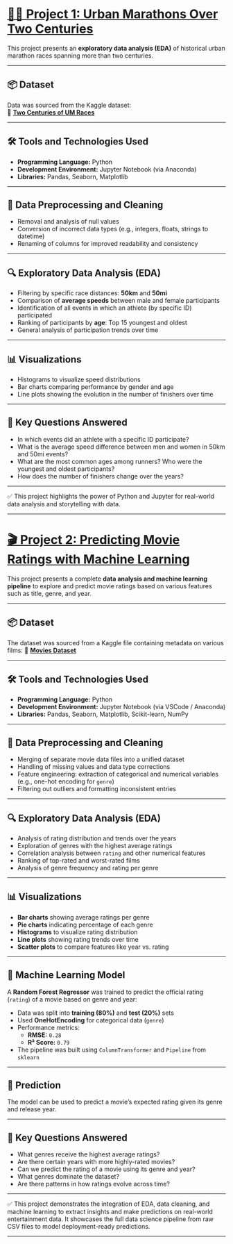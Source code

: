# [🏃‍♂️ Project 1: Urban Marathons Over Two Centuries](https://github.com/GonzaloFlores1306/gonzalo-s_portfolio/blob/main/Projects/UM-Over-Two-Centuries/Project01_AnalizingTwoCenturiesUM.ipynb)

This project presents an **exploratory data analysis (EDA)** of historical urban marathon races spanning more than two centuries.

---

## 📦 Dataset
Data was sourced from the Kaggle dataset:  
🔗 [**Two Centuries of UM Races**](https://www.kaggle.com/datasets/fatihyavuzz/two-centuries-of-um-races)

---

## 🛠️ Tools and Technologies Used
- **Programming Language:** Python  
- **Development Environment:** Jupyter Notebook (via Anaconda)  
- **Libraries:** Pandas, Seaborn, Matplotlib  

---

## 🧹 Data Preprocessing and Cleaning
- Removal and analysis of null values  
- Conversion of incorrect data types (e.g., integers, floats, strings to datetime)  
- Renaming of columns for improved readability and consistency  

---

## 🔍 Exploratory Data Analysis (EDA)
- Filtering by specific race distances: **50km** and **50mi**  
- Comparison of **average speeds** between male and female participants  
- Identification of all events in which an athlete (by specific ID) participated  
- Ranking of participants by **age**: Top 15 youngest and oldest  
- General analysis of participation trends over time  

---

## 📊 Visualizations
- Histograms to visualize speed distributions  
- Bar charts comparing performance by gender and age  
- Line plots showing the evolution in the number of finishers over time  

---

## 🧠 Key Questions Answered
- In which events did an athlete with a specific ID participate?  
- What is the average speed difference between men and women in 50km and 50mi events?  
- What are the most common ages among runners? Who were the youngest and oldest participants?  
- How does the number of finishers change over the years?  

---

✅ This project highlights the power of Python and Jupyter for real-world data analysis and storytelling with data.

---

# [🎬 Project 2: Predicting Movie Ratings with Machine Learning](https://github.com/GonzaloFlores1306/gonzalo-s_portfolio/blob/main/Projects/Movie%20Ratings/Movie_Review_Analysis.ipynb)

This project presents a complete **data analysis and machine learning pipeline** to explore and predict movie ratings based on various features such as title, genre, and year.

---

## 📦 Dataset
The dataset was sourced from a Kaggle file containing metadata on various films:
🔗 [**Movies Dataset**](https://www.kaggle.com/datasets/shivvm/popular-movies-imdb-reviews-dataset/code)

---

## 🛠️ Tools and Technologies Used
- **Programming Language:** Python  
- **Development Environment:** Jupyter Notebook (via VSCode / Anaconda)  
- **Libraries:** Pandas, Seaborn, Matplotlib, Scikit-learn, NumPy  

---

## 🧹 Data Preprocessing and Cleaning
- Merging of separate movie data files into a unified dataset  
- Handling of missing values and data type corrections  
- Feature engineering: extraction of categorical and numerical variables (e.g., one-hot encoding for `genre`)  
- Filtering out outliers and formatting inconsistent entries  

---

## 🔍 Exploratory Data Analysis (EDA)
- Analysis of rating distribution and trends over the years  
- Exploration of genres with the highest average ratings  
- Correlation analysis between `rating` and other numerical features  
- Ranking of top-rated and worst-rated films  
- Analysis of genre frequency and rating per genre  

---

## 📊 Visualizations
- **Bar charts** showing average ratings per genre  
- **Pie charts** indicating percentage of each genre  
- **Histograms** to visualize rating distribution  
- **Line plots** showing rating trends over time  
- **Scatter plots** to compare features like year vs. rating  

---

## 🤖 Machine Learning Model
A **Random Forest Regressor** was trained to predict the official rating (`rating`) of a movie based on genre and year:

- Data was split into **training (80%)** and **test (20%)** sets  
- Used **OneHotEncoding** for categorical data (`genre`)  
- Performance metrics:
  - **RMSE:** `0.28`  
  - **R² Score:** `0.79`  
- The pipeline was built using `ColumnTransformer` and `Pipeline` from `sklearn`  

---

## 🔮 Prediction
The model can be used to predict a movie’s expected rating given its genre and release year.

---

## 🧠 Key Questions Answered
- What genres receive the highest average ratings?  
- Are there certain years with more highly-rated movies? 
- Can we predict the rating of a movie using its genre and year?
- What genres dominate the dataset?
- Are there patterns in how ratings evolve across time?

---

✅ This project demonstrates the integration of EDA, data cleaning, and machine learning to extract insights and make predictions on real-world entertainment data. It showcases the full data science pipeline from raw CSV files to model deployment-ready predictions.

---
